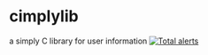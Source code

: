 # cimplylib
a simply C library for user information
[![Total alerts](https://img.shields.io/lgtm/alerts/g/caverym/cimplylib.svg?logo=lgtm&logoWidth=18)](https://lgtm.com/projects/g/caverym/cimplylib/alerts/)
